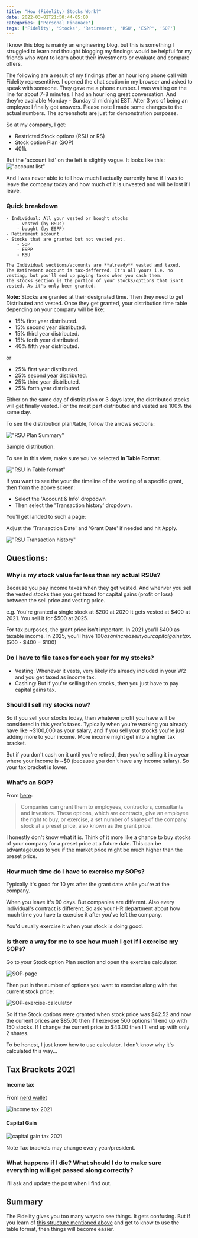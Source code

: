 ```yaml
---
title: "How (Fidelity) Stocks Work?"
date: 2022-03-02T21:50:44-05:00
categories: ['Personal Finanace']
tags: ['Fidelity', 'Stocks', 'Retirement', 'RSU', 'ESPP', 'SOP']
---
```

I know this blog is mainly an engineering blog, but this is something I struggled to learn and thought blogging my findings would be helpful for my friends who want to learn about their investments or evaluate and compare offers. 

The following are a result of my findings after an hour long phone call with Fidelity representitive. I opened the chat section in my browser and asked to speak with someone. They gave me a phone number. I was waiting on the line for about 7-8 minutes. I had an hour long great conversation. And they're available Monday - Sunday til midnight EST. After 3 yrs of being an employee I finally got answers. Please note I made some changes to the actual numbers. The screenshots are just for demonstration purposes. 

So at my company, I get:
- Restricted Stock options (RSU or RS)
- Stock option Plan (SOP)
- 401k

But the 'account list' on the left is slightly vague. It looks like this: 
!["account list"](/account-list.png "Fidelity Account List. It kinda remains there for a lot of screens you go to.")

And I was never able to tell how much I actually currently have if I was to leave the company today and how much of it is unvested and will be lost if I leave. 

### Quick breakdown

```
- Individual: All your vested or bought stocks
    - vested (by RSUs)
    - bought (by ESPP)
- Retirement account
- Stocks that are granted but not vested yet. 
    - SOP 
    - ESPP
    - RSU

The Individual sections/accounts are **already** vested and taxed. 
The Retirement account is tax-defferred. It's all yours i.e. no vesting, but you'll end up paying taxes when you cash them. 
The stocks section is the portion of your stocks/options that isn't vested. As it's only been granted. 
```

**Note:** Stocks are granted at their designated time. Then they need to get Distributed and vested. 
Once they get granted, your distribution time table depending on your company will be like:
- 15% first year distributed.
- 15% second year distributed.
- 15% third year distributed.
- 15% forth year distributed.
- 40% fifth year distributed.

or 

- 25% first year distributed.
- 25% second year distributed.
- 25% third year distributed.
- 25% forth year distributed.

Either on the same day of distribution or 3 days later, the distributed stocks will get finally vested. For the most part distributed and vested are 100% the same day. 

To see the distribution plan/table, follow the arrows sections: 

!["RSU Plan Summary"](/RSU-plan-summary.png "Go to this section to see what your distribution table")

Sample distribution:

To see in this view, make sure you've selected **In Table Format**.

!["RSU in Table format"](/RSU-in-table-format.png "RSU in table format - Helps you see how far are you in the vesting of each year's stock that was granted to you before. Anything Distributed is vested.")

If you want to see the your the timeline of the vesting of a specific grant, then from the above screen: 
- Select the 'Account & Info' dropdown
- Then select the 'Transaction history' dropdown. 

You'll get landed to such a page: 

Adjust the 'Transaction Date' and 'Grant Date' if needed and hit Apply. 

!["RSU Transaction history"](/RSU-transaction-history.png "With regards to a specific grant, lists all the vestings that has happened so far.")

## Questions: 

### Why is my stock value far less than my actual RSUs? 

Because you pay income taxes when they get vested.
And whenver you sell the vested stocks then you get taxed for capital gains (profit or loss) between the sell price and vesting price.

e.g.
You're granted a single stock at $200 at 2020
It gets vested at $400 at 2021. 
You sell it for $500 at 2025. 

For tax purposes, the grant price isn't important.
In 2021 you'll $400 as taxable income.
In 2025, you'll have $100 as an increase in your capital gains tax. ($500 - $400 = $100)

### Do I have to file taxes for each year for my stocks?

- Vesting: Whenever it vests, very likely it's already included in your W2 and you get taxed as income tax. 
- Cashing: But if you're selling then stocks, then you just have to pay capital gains tax.

### Should I sell my stocks now? 

So if you sell your stocks today, then whatever profit you have will be considered in this year's taxes. Typically when you're working you already have like ~$100,000 as your salary, and if you sell your stocks you're just adding more to your income. More income might get into a higher tax bracket.

But if you don't cash on it until you're retired, then you're selling it in a year where your income is ~$0 (because you don't have any income salary). So your tax bracket is lower. 

### What's an SOP? 

From [here](https://smartasset.com/investing/how-do-stock-options-work):
> Companies can grant them to employees, contractors, consultants and investors. These options, which are contracts, give an employee the right to buy, or exercise, a set number of shares of the company stock at a preset price, also known as the grant price.

I honestly don't know what it is. Think of it more like a chance to buy stocks of your company for a preset price at a future date. This can be advantageuous to you if the market price might be much higher than the preset price.

### How much time do I have to exercise my SOPs?

Typically it's good for 10 yrs after the grant date while you're at the company.

When you leave it's 90 days. But companies are different. Also every individual's contract is different. So ask your HR department about how much time you have to exercise it after you've left the company.

You'd usually exercise it when your stock is doing good. 

### Is there a way for me to see how much I get if I exercise my SOPs? 

Go to your Stock option Plan section and open the exercise calculator:

![SOP-page](/SOP-exercise-calculator.png "From the drop down select exercise calculator")

Then put in the number of options you want to exercise along with the current stock price: 

![SOP-exercise-calculator](/SOP-exercise-calculator.png "Add the number of stocks and current stock price and hit Estimate (or update)")

So if the Stock options were granted when stock price was $42.52 and now the current prices are $85.00 then if I exercise 500 options I'll end up with 150 stocks. 
If I change the current price to $43.00 then I'll end up with only 2 shares.

To be honest, I just know how to use calculator. I don't know why it's calculated this way...

## Tax Brackets 2021
#### Income tax 

From [nerd wallet](https://www.nerdwallet.com/article/taxes/federal-income-tax-brackets)

![income tax 2021](/income-tax-brackets.png "This is for married filling jointly. For others see the link above")

#### Capital Gain

![capital gain tax 2021](/capital-gain-tax-brackets.png "")

Note Tax brackets may change every year/president.

### What happens if I die? What should I do to make sure everything will get passed along correctly? 

I'll ask and update the post when I find out. 

## Summary

The Fidelity gives you too many ways to see things. It gets confusing. But if you learn of [this structure mentioned above](https://mfaani.com/posts/how-fidelity-stocks-work/#quick-breakdown) and get to know to use the table format, then things will become easier.